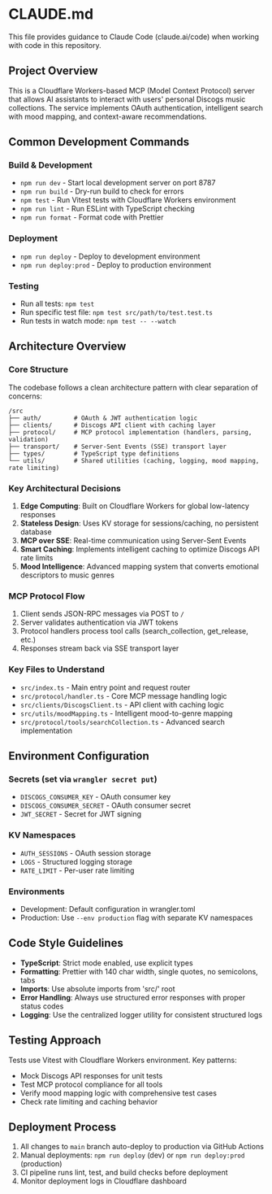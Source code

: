 # CLAUDE.md

This file provides guidance to Claude Code (claude.ai/code) when working with code in this repository.

## Project Overview

This is a Cloudflare Workers-based MCP (Model Context Protocol) server that allows AI assistants to interact with users' personal Discogs music collections. The service implements OAuth authentication, intelligent search with mood mapping, and context-aware recommendations.

## Common Development Commands

### Build & Development
- `npm run dev` - Start local development server on port 8787
- `npm run build` - Dry-run build to check for errors
- `npm test` - Run Vitest tests with Cloudflare Workers environment
- `npm run lint` - Run ESLint with TypeScript checking
- `npm run format` - Format code with Prettier

### Deployment
- `npm run deploy` - Deploy to development environment
- `npm run deploy:prod` - Deploy to production environment

### Testing
- Run all tests: `npm test`
- Run specific test file: `npm test src/path/to/test.test.ts`
- Run tests in watch mode: `npm test -- --watch`

## Architecture Overview

### Core Structure
The codebase follows a clean architecture pattern with clear separation of concerns:

```
/src
├── auth/         # OAuth & JWT authentication logic
├── clients/      # Discogs API client with caching layer
├── protocol/     # MCP protocol implementation (handlers, parsing, validation)
├── transport/    # Server-Sent Events (SSE) transport layer
├── types/        # TypeScript type definitions
└── utils/        # Shared utilities (caching, logging, mood mapping, rate limiting)
```

### Key Architectural Decisions

1. **Edge Computing**: Built on Cloudflare Workers for global low-latency responses
2. **Stateless Design**: Uses KV storage for sessions/caching, no persistent database
3. **MCP over SSE**: Real-time communication using Server-Sent Events
4. **Smart Caching**: Implements intelligent caching to optimize Discogs API rate limits
5. **Mood Intelligence**: Advanced mapping system that converts emotional descriptors to music genres

### MCP Protocol Flow
1. Client sends JSON-RPC messages via POST to `/`
2. Server validates authentication via JWT tokens
3. Protocol handlers process tool calls (search_collection, get_release, etc.)
4. Responses stream back via SSE transport layer

### Key Files to Understand
- `src/index.ts` - Main entry point and request router
- `src/protocol/handler.ts` - Core MCP message handling logic
- `src/clients/DiscogsClient.ts` - API client with caching logic
- `src/utils/moodMapping.ts` - Intelligent mood-to-genre mapping
- `src/protocol/tools/searchCollection.ts` - Advanced search implementation

## Environment Configuration

### Secrets (set via `wrangler secret put`)
- `DISCOGS_CONSUMER_KEY` - OAuth consumer key
- `DISCOGS_CONSUMER_SECRET` - OAuth consumer secret
- `JWT_SECRET` - Secret for JWT signing

### KV Namespaces
- `AUTH_SESSIONS` - OAuth session storage
- `LOGS` - Structured logging storage
- `RATE_LIMIT` - Per-user rate limiting

### Environments
- Development: Default configuration in wrangler.toml
- Production: Use `--env production` flag with separate KV namespaces

## Code Style Guidelines

- **TypeScript**: Strict mode enabled, use explicit types
- **Formatting**: Prettier with 140 char width, single quotes, no semicolons, tabs
- **Imports**: Use absolute imports from 'src/' root
- **Error Handling**: Always use structured error responses with proper status codes
- **Logging**: Use the centralized logger utility for consistent structured logs

## Testing Approach

Tests use Vitest with Cloudflare Workers environment. Key patterns:
- Mock Discogs API responses for unit tests
- Test MCP protocol compliance for all tools
- Verify mood mapping logic with comprehensive test cases
- Check rate limiting and caching behavior

## Deployment Process

1. All changes to `main` branch auto-deploy to production via GitHub Actions
2. Manual deployments: `npm run deploy` (dev) or `npm run deploy:prod` (production)
3. CI pipeline runs lint, test, and build checks before deployment
4. Monitor deployment logs in Cloudflare dashboard